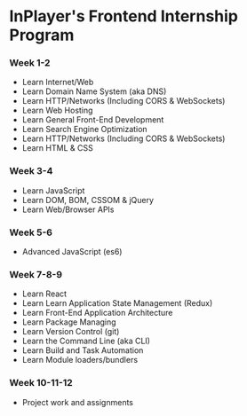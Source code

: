 # InPlayer's Frontend Internship Program

### Week 1-2
- Learn Internet/Web
- Learn Domain Name System (aka DNS)
- Learn HTTP/Networks (Including CORS & WebSockets)
- Learn Web Hosting
- Learn General Front-End Development
- Learn Search Engine Optimization
- Learn HTTP/Networks (Including CORS & WebSockets)
- Learn HTML & CSS

### Week 3-4
- Learn JavaScript
- Learn DOM, BOM, CSSOM & jQuery
- Learn Web/Browser APIs

### Week 5-6
- Advanced JavaScript (es6)

### Week 7-8-9
- Learn React
- Learn Learn Application State Management (Redux)
- Learn Front-End Application Architecture
- Learn Package Managing
- Learn Version Control (git)
- Learn the Command Line (aka CLI)
- Learn Build and Task Automation
- Learn Module loaders/bundlers

### Week 10-11-12
- Project work and assignments
